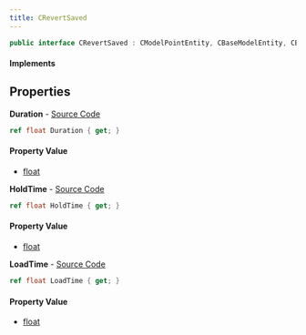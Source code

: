 ```yaml
---
title: CRevertSaved
---
```


```csharp
public interface CRevertSaved : CModelPointEntity, CBaseModelEntity, CBaseEntity, CEntityInstance, ISchemaClass<CEntityInstance>, ISchemaClass<CBaseEntity>, ISchemaClass<CBaseModelEntity>, ISchemaClass<CModelPointEntity>, ISchemaClass<CRevertSaved>, ISchemaField, ISchemaClass, INativeHandle
```

#### Implements

## Properties

**Duration** - [Source Code](https://github.com/swiftly-solution/swiftlys2/blob/main/managed/src/SwiftlyS2.Generated/Schemas/Interfaces/CRevertSaved.cs#L18)

```csharp
ref float Duration { get; }
```

#### Property Value

- [float](https://learn.microsoft.com/dotnet/api/system.single)

**HoldTime** - [Source Code](https://github.com/swiftly-solution/swiftlys2/blob/main/managed/src/SwiftlyS2.Generated/Schemas/Interfaces/CRevertSaved.cs#L20)

```csharp
ref float HoldTime { get; }
```

#### Property Value

- [float](https://learn.microsoft.com/dotnet/api/system.single)

**LoadTime** - [Source Code](https://github.com/swiftly-solution/swiftlys2/blob/main/managed/src/SwiftlyS2.Generated/Schemas/Interfaces/CRevertSaved.cs#L16)

```csharp
ref float LoadTime { get; }
```

#### Property Value

- [float](https://learn.microsoft.com/dotnet/api/system.single)

